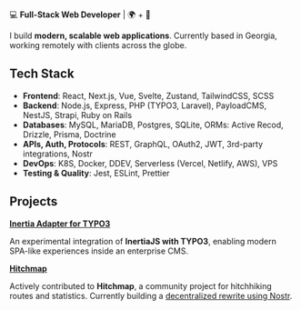 💻 **Full-Stack Web Developer** | 🌍 + 🎥

I build **modern, scalable web applications**. Currently based in Georgia, working remotely with clients across the globe.  

## Tech Stack

- **Frontend**: React, Next.js, Vue, Svelte, Zustand, TailwindCSS, SCSS
- **Backend**: Node.js, Express, PHP (TYPO3, Laravel), PayloadCMS, NestJS, Strapi, Ruby on Rails
- **Databases**: MySQL, MariaDB, Postgres, SQLite, ORMs: Active Recod, Drizzle, Prisma, Doctrine
- **APIs, Auth, Protocols**: REST, GraphQL, OAuth2, JWT, 3rd-party integrations, Nostr
- **DevOps**: K8S, Docker, DDEV, Serverless (Vercel, Netlify, AWS), VPS
- **Testing & Quality**: Jest, ESLint, Prettier

## Projects

**[Inertia Adapter for TYPO3](https://github.com/leon-wbr/inertia-typo3)**

An experimental integration of **InertiaJS with TYPO3**, enabling modern SPA-like experiences inside an enterprise CMS.

**[Hitchmap](https://hitchwiki.github.io/hitchmap-nostr/)**

Actively contributed to **Hitchmap**, a community project for hitchhiking routes and statistics. Currently building a [decentralized rewrite using Nostr](https://github.com/Hitchwiki/hitchmap-nostr).
